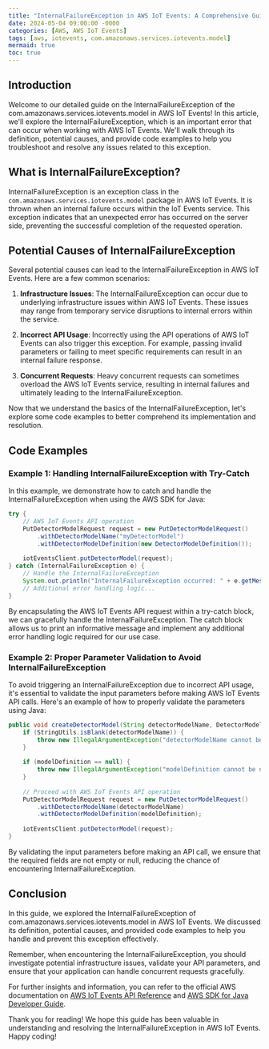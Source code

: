 ```yaml
---
title: "InternalFailureException in AWS IoT Events: A Comprehensive Guide"
date: 2024-05-04 09:00:00 -0000
categories: [AWS, AWS IoT Events]
tags: [aws, iotevents, com.amazonaws.services.iotevents.model]
mermaid: true
toc: true
---
```



## Introduction

Welcome to our detailed guide on the InternalFailureException of the com.amazonaws.services.iotevents.model in AWS IoT Events! In this article, we'll explore the InternalFailureException, which is an important error that can occur when working with AWS IoT Events. We'll walk through its definition, potential causes, and provide code examples to help you troubleshoot and resolve any issues related to this exception.

## What is InternalFailureException?

InternalFailureException is an exception class in the `com.amazonaws.services.iotevents.model` package in AWS IoT Events. It is thrown when an internal failure occurs within the IoT Events service. This exception indicates that an unexpected error has occurred on the server side, preventing the successful completion of the requested operation.

## Potential Causes of InternalFailureException

Several potential causes can lead to the InternalFailureException in AWS IoT Events. Here are a few common scenarios:

1. **Infrastructure Issues**: The InternalFailureException can occur due to underlying infrastructure issues within AWS IoT Events. These issues may range from temporary service disruptions to internal errors within the service.

2. **Incorrect API Usage**: Incorrectly using the API operations of AWS IoT Events can also trigger this exception. For example, passing invalid parameters or failing to meet specific requirements can result in an internal failure response.

3. **Concurrent Requests**: Heavy concurrent requests can sometimes overload the AWS IoT Events service, resulting in internal failures and ultimately leading to the InternalFailureException.

Now that we understand the basics of the InternalFailureException, let's explore some code examples to better comprehend its implementation and resolution.

## Code Examples

### Example 1: Handling InternalFailureException with Try-Catch

In this example, we demonstrate how to catch and handle the InternalFailureException when using the AWS SDK for Java:

```java
try {
    // AWS IoT Events API operation
    PutDetectorModelRequest request = new PutDetectorModelRequest()
        .withDetectorModelName("myDetectorModel")
        .withDetectorModelDefinition(new DetectorModelDefinition());
        
    iotEventsClient.putDetectorModel(request);
} catch (InternalFailureException e) {
    // Handle the InternalFailureException
    System.out.println("InternalFailureException occurred: " + e.getMessage());
    // Additional error handling logic...
}
```

By encapsulating the AWS IoT Events API request within a try-catch block, we can gracefully handle the InternalFailureException. The catch block allows us to print an informative message and implement any additional error handling logic required for our use case.

### Example 2: Proper Parameter Validation to Avoid InternalFailureException

To avoid triggering an InternalFailureException due to incorrect API usage, it's essential to validate the input parameters before making AWS IoT Events API calls. Here's an example of how to properly validate the parameters using Java:

```java
public void createDetectorModel(String detectorModelName, DetectorModelDefinition modelDefinition) {
    if (StringUtils.isBlank(detectorModelName)) {
        throw new IllegalArgumentException("detectorModelName cannot be blank.");
    }
    
    if (modelDefinition == null) {
        throw new IllegalArgumentException("modelDefinition cannot be null.");
    }
    
    // Proceed with AWS IoT Events API operation
    PutDetectorModelRequest request = new PutDetectorModelRequest()
        .withDetectorModelName(detectorModelName)
        .withDetectorModelDefinition(modelDefinition);
        
    iotEventsClient.putDetectorModel(request);
}
```

By validating the input parameters before making an API call, we ensure that the required fields are not empty or null, reducing the chance of encountering InternalFailureException.

## Conclusion

In this guide, we explored the InternalFailureException of com.amazonaws.services.iotevents.model in AWS IoT Events. We discussed its definition, potential causes, and provided code examples to help you handle and prevent this exception effectively.

Remember, when encountering the InternalFailureException, you should investigate potential infrastructure issues, validate your API parameters, and ensure that your application can handle concurrent requests gracefully.

For further insights and information, you can refer to the official AWS documentation on [AWS IoT Events API Reference](https://docs.aws.amazon.com/iot/latest/apireference/API_Operations_Amazon_IoT_Events.html) and [AWS SDK for Java Developer Guide](https://docs.aws.amazon.com/sdk-for-java/latest/developer-guide/home.html).

Thank you for reading! We hope this guide has been valuable in understanding and resolving the InternalFailureException in AWS IoT Events. Happy coding!